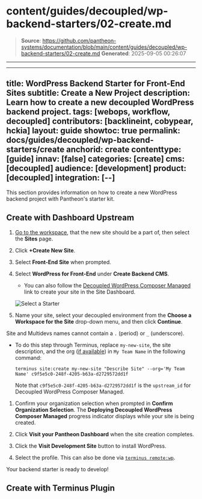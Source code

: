 # content/guides/decoupled/wp-backend-starters/02-create.md

> **Source**: https://github.com/pantheon-systems/documentation/blob/main/content/guides/decoupled/wp-backend-starters/02-create.md
> **Generated**: 2025-09-05 00:26:07

---

---
title: WordPress Backend Starter for Front-End Sites
subtitle: Create a New Project
description: Learn how to create a new decoupled WordPress backend project.
tags: [webops, workflow, decoupled]
contributors: [backlineint, cobypear, hckia]
layout: guide
showtoc: true
permalink: docs/guides/decoupled/wp-backend-starters/create
anchorid: create
contenttype: [guide]
innav: [false]
categories: [create]
cms: [decoupled]
audience: [development]
product: [decoupled]
integration: [--]
---

This section provides information on how to create a new WordPress backend project with Pantheon's starter kit.

## Create with Dashboard Upstream

1. [Go to the workspace](/guides/account-mgmt/workspace-sites-teams/workspaces#switch-between-workspaces), that the new site should be a part of, then select the **Sites** page.

1. Click **+Create New Site**.

1. Select **Front-End Site** when prompted.

1. Select **WordPress for Front-End** under **Create Backend CMS**.

    - You can also follow the [Decoupled WordPress Composer Managed](https://dashboard.pantheon.io/sites/create?upstream_id=c9f5e5c0-248f-4205-b63a-d2729572dd1f) link to create your site in the Site Dashboard.

    ![Select a Starter](../../../../images/decoupled-select-starter-new.png)

1. Name your site, select your decoupled environment from the **Choose a Workspace for the Site** drop-down menu, and then click **Continue**.

  Site and Multidevs names cannot contain a `.` (period) or `_` (underscore).

  - To do this step through Terminus, replace `my-new-site`, the site description, and the org ([if available](/terminus/commands/org-list)) in `My Team Name` in the following command:

      ```bash{promptUser: user}
      terminus site:create my-new-site "Describe Site" --org='My Team Name' c9f5e5c0-248f-4205-b63a-d2729572dd1f
      ```

      Note that `c9f5e5c0-248f-4205-b63a-d2729572dd1f` is the `upstream_id` for Decoupled WordPress Composer Managed.

1. Confirm your organization selection when prompted in **Confirm Organization Selection**. The **Deploying Decoupled WordPress Composer Managed** progress indicator displays while your site is being created.

1. Click **Visit your Pantheon Dashboard** when the site creation completes.

1. Click the **Visit Development Site** button to install WordPress.

1. Select the profile. This can also be done via [`terminus remote:wp`](/terminus/commands/remote-wp).

Your backend starter is ready to develop!

## Create with Terminus Plugin

<Partial file="decoupled-terminus-plugin-backend.md" />
